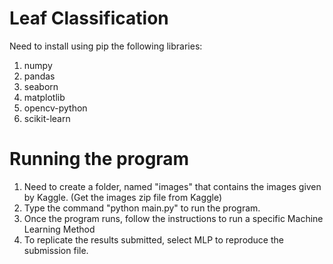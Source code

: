 # Leaf Classification

Need to install using pip the following libraries:

1) numpy
2) pandas
3) seaborn
4) matplotlib
5) opencv-python
6) scikit-learn

# Running the program

1) Need to create a folder, named "images" that contains the images given by Kaggle.
    (Get the images zip file from Kaggle)
2) Type the command "python main.py" to run the program.
3) Once the program runs, follow the instructions to run a specific Machine Learning Method
4) To replicate the results submitted, select MLP to reproduce the submission file.
